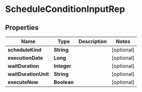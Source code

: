 

# ScheduleConditionInputRep


## Properties

Name | Type | Description | Notes
------------ | ------------- | ------------- | -------------
**scheduleKind** | **String** |  |  [optional]
**executionDate** | **Long** |  |  [optional]
**waitDuration** | **Integer** |  |  [optional]
**waitDurationUnit** | **String** |  |  [optional]
**executeNow** | **Boolean** |  |  [optional]



